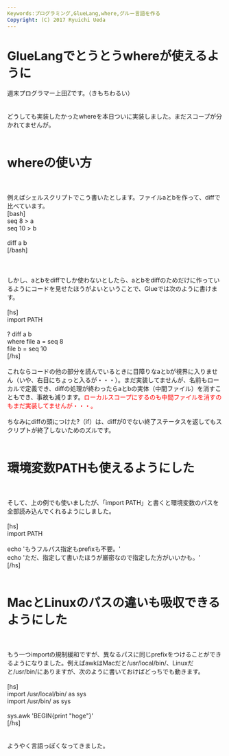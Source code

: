 ```yaml
---
Keywords:プログラミング,GlueLang,where,グルー言語を作る
Copyright: (C) 2017 Ryuichi Ueda
---
```


# GlueLangでとうとうwhereが使えるように
週末プログラマー上田Zです。（きもちわるい）<br />
<br />
<br />
どうしても実装したかったwhereを本日ついに実装しました。まだスコープが分かれてませんが。<br />
<br />
<h1>whereの使い方</h1><br />
<br />
例えばシェルスクリプトでこう書いたとします。ファイルaとbを作って、diffで比べています。<br />
[bash]<br />
seq 8 &gt; a<br />
seq 10 &gt; b<br />
<br />
diff a b<br />
[/bash]<br />
<br />
<!--more--><br />
<br />
しかし、aとbをdiffでしか使わないとしたら、aとbをdiffのためだけに作っているようにコードを見せたほうがよいということで、Glueでは次のように書けます。<br />
<br />
[hs]<br />
import PATH<br />
<br />
? diff a b<br />
 where file a = seq 8<br />
 file b = seq 10<br />
[/hs]<br />
<br />
これならコードの他の部分を読んでいるときに目障りなaとbが視界に入りません（いや、右目にちょっと入るが・・・）。まだ実装してませんが、名前もローカルで定義でき、diffの処理が終わったらaとbの実体（中間ファイル）を消すこともでき、事故も減ります。<span style="color:red">ローカルスコープにするのも中間ファイルを消すのもまだ実装してませんが・・・。</span><br />
<br />
ちなみにdiffの頭につけた?（if）は、diffが0でない終了ステータスを返してもスクリプトが終了しないためのズルです。<br />
<br />
<h1>環境変数PATHも使えるようにした</h1><br />
<br />
そして、上の例でも使いましたが、「import PATH」と書くと環境変数のパスを全部読み込んでくれるようにしました。<br />
<br />
[hs]<br />
import PATH<br />
<br />
echo 'もうフルパス指定もprefixも不要。'<br />
echo 'ただ、指定して書いたほうが厳密なので指定した方がいいかも。'<br />
[/hs]<br />
<br />
<h1>MacとLinuxのパスの違いも吸収できるようにした</h1><br />
<br />
もう一つimportの規制緩和ですが、異なるパスに同じprefixをつけることができるようになりました。例えばawkはMacだと/usr/local/bin/、Linuxだと/usr/bin/にありますが、次のように書いておけばどっちでも動きます。<br />
<br />
[hs]<br />
import /usr/local/bin/ as sys<br />
import /usr/bin/ as sys<br />
<br />
sys.awk 'BEGIN{print &quot;hoge&quot;}'<br />
[/hs]<br />
<br />
<br />
ようやく言語っぽくなってきました。

